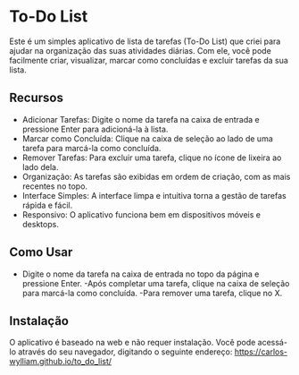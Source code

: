 # To-Do List
Este é um simples aplicativo de lista de tarefas (To-Do List) que criei para ajudar na organização das suas atividades diárias. Com ele, você pode facilmente criar, visualizar, marcar como concluídas e excluir tarefas da sua lista.

## Recursos
- Adicionar Tarefas: Digite o nome da tarefa na caixa de entrada e pressione Enter para adicioná-la à lista.
- Marcar como Concluída: Clique na caixa de seleção ao lado de uma tarefa para marcá-la como concluída.
- Remover Tarefas: Para excluir uma tarefa, clique no ícone de lixeira ao lado dela.
- Organização: As tarefas são exibidas em ordem de criação, com as mais recentes no topo.
- Interface Simples: A interface limpa e intuitiva torna a gestão de tarefas rápida e fácil.
- Responsivo: O aplicativo funciona bem em dispositivos móveis e desktops.
## Como Usar
- Digite o nome da tarefa na caixa de entrada no topo da página e pressione Enter.
 -Após completar uma tarefa, clique na caixa de seleção para marcá-la como concluída.
 -Para remover uma tarefa, clique no X.
## Instalação
O aplicativo é baseado na web e não requer instalação. Você pode acessá-lo através do seu navegador, digitando o seguinte endereço: https://carlos-wylliam.github.io/to_do_list/
